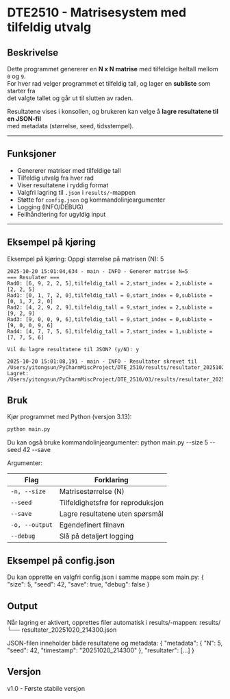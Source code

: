 # DTE2510 - Matrisesystem med tilfeldig utvalg

## Beskrivelse
Dette programmet genererer en **N x N matrise** med tilfeldige heltall mellom `0` og `9`.  
For hver rad velger programmet et tilfeldig tall, og lager en **subliste** som starter fra  
det valgte tallet og går ut til slutten av raden.

Resultatene vises i konsollen, og brukeren kan velge å **lagre resultatene til en JSON-fil**  
med metadata (størrelse, seed, tidsstempel).

---

## Funksjoner
- Genererer matriser med tilfeldige tall
- Tilfeldig utvalg fra hver rad
- Viser resultatene i ryddig format
- Valgfri lagring til `.json` i `results/`-mappen
- Støtte for `config.json` og kommandolinjeargumenter
- Logging (INFO/DEBUG)
- Feilhåndtering for ugyldig input

---

## Eksempel på kjøring


Eksempel på kjøring:
    Oppgi størrelse på matrisen (N): 5

    2025-10-20 15:01:04,634 - main - INFO - Generer matrise N=5
    === Resulater ===
    Rad0: [6, 9, 2, 2, 5],tilfeldig_tall = 2,start_index = 2,subliste = [2, 2, 5]
    Rad1: [0, 1, 7, 2, 0],tilfeldig_tall = 0,start_index = 0,subliste = [0, 1, 7, 2, 0]
    Rad2: [4, 2, 9, 2, 9],tilfeldig_tall = 9,start_index = 2,subliste = [9, 2, 9]
    Rad3: [9, 0, 0, 9, 6],tilfeldig_tall = 9,start_index = 0,subliste = [9, 0, 0, 9, 6]
    Rad4: [4, 7, 7, 5, 6],tilfeldig_tall = 7,start_index = 1,subliste = [7, 7, 5, 6]

    Vil du lagre resultatene til JSON? (y/N): y

    2025-10-20 15:01:08,191 - main - INFO - Resultater skrevet til /Users/yitongsun/PyCharmMiscProject/DTE_2510/results/resultater_20251020_150108.json
    Lagret: /Users/yitongsun/PyCharmMiscProject/DTE_2510/O3/results/resultater_20251020_150108.json


## Bruk
Kjør programmet med Python (versjon 3.13):

```bash
python main.py
```


Du kan også bruke kommandolinjeargumenter:
python main.py --size 5 --seed 42 --save


Argumenter:

| Flag           | Forklaring                        |
| -------------- | --------------------------------- |
| `-n, --size`   | Matrisestørrelse (N)              |
| `--seed`       | Tilfeldighetsfrø for reproduksjon |
| `--save`       | Lagre resultatene uten spørsmål   |
| `-o, --output` | Egendefinert filnavn              |
| `--debug`      | Slå på detaljert logging          |


## Eksempel på config.json

Du kan opprette en valgfri config.json i samme mappe som main.py:
{
    "size": 5,
    "seed": 42,
    "save": true,
    "debug": false
}

## Output

Når lagring er aktivert, opprettes filer automatisk i results/-mappen:
results/
└── resultater_20251020_214300.json

JSON-filen inneholder både resultatene og metadata:
{
    "metadata": {
        "N": 5,
        "seed": 42,
        "timestamp": "20251020_214300"
    },
    "resultater": [...]
}


## Versjon

v1.0 - Første stabile versjon

